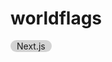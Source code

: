 # worldflags

<p style='background: lightgray; display: inline; padding: 1px 10px; border-radius: 20px;'>Next.js</p>

<!-- [firebase name and username](https://fireship.io/lessons/custom-usernames-firebase/#:~:text=Firebase%20assigns%20each%20user%20a,example.com%2F%7Busername%7D%20.)


deployment - vercel

domain - vercel

auth - firebase authentication

db - cloud firestore -->
